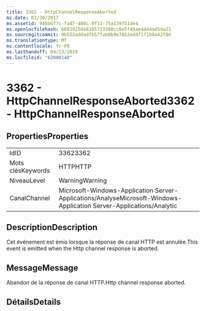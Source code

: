 ```yaml
---
title: 3362 - HttpChannelResponseAborted
ms.date: 03/30/2017
ms.assetid: 94bb6f7c-fa87-400c-9f11-75a139f51de4
ms.openlocfilehash: 6601925de81b5723360cc6e5f45ae4d44ad5da21
ms.sourcegitcommit: 9b552addadfb57fab0b9e7852ed4f1f1b8a42f8e
ms.translationtype: MT
ms.contentlocale: fr-FR
ms.lasthandoff: 04/23/2019
ms.locfileid: "62000140"
---
```

# <a name="3362---httpchannelresponseaborted"></a><span data-ttu-id="513ae-102">3362 - HttpChannelResponseAborted</span><span class="sxs-lookup"><span data-stu-id="513ae-102">3362 - HttpChannelResponseAborted</span></span>
## <a name="properties"></a><span data-ttu-id="513ae-103">Properties</span><span class="sxs-lookup"><span data-stu-id="513ae-103">Properties</span></span>  
  
|||  
|-|-|  
|<span data-ttu-id="513ae-104">Id</span><span class="sxs-lookup"><span data-stu-id="513ae-104">ID</span></span>|<span data-ttu-id="513ae-105">3362</span><span class="sxs-lookup"><span data-stu-id="513ae-105">3362</span></span>|  
|<span data-ttu-id="513ae-106">Mots clés</span><span class="sxs-lookup"><span data-stu-id="513ae-106">Keywords</span></span>|<span data-ttu-id="513ae-107">HTTP</span><span class="sxs-lookup"><span data-stu-id="513ae-107">HTTP</span></span>|  
|<span data-ttu-id="513ae-108">Niveau</span><span class="sxs-lookup"><span data-stu-id="513ae-108">Level</span></span>|<span data-ttu-id="513ae-109">Warning</span><span class="sxs-lookup"><span data-stu-id="513ae-109">Warning</span></span>|  
|<span data-ttu-id="513ae-110">Canal</span><span class="sxs-lookup"><span data-stu-id="513ae-110">Channel</span></span>|<span data-ttu-id="513ae-111">Microsoft-Windows-Application Server-Applications/Analyse</span><span class="sxs-lookup"><span data-stu-id="513ae-111">Microsoft-Windows-Application Server-Applications/Analytic</span></span>|  
  
## <a name="description"></a><span data-ttu-id="513ae-112">Description</span><span class="sxs-lookup"><span data-stu-id="513ae-112">Description</span></span>  
 <span data-ttu-id="513ae-113">Cet événement est émis lorsque la réponse de canal HTTP est annulée.</span><span class="sxs-lookup"><span data-stu-id="513ae-113">This event is emitted when the Http channel response is aborted.</span></span>  
  
## <a name="message"></a><span data-ttu-id="513ae-114">Message</span><span class="sxs-lookup"><span data-stu-id="513ae-114">Message</span></span>  
 <span data-ttu-id="513ae-115">Abandon de la réponse de canal HTTP.</span><span class="sxs-lookup"><span data-stu-id="513ae-115">Http channel response aborted.</span></span>  
  
## <a name="details"></a><span data-ttu-id="513ae-116">Détails</span><span class="sxs-lookup"><span data-stu-id="513ae-116">Details</span></span>
